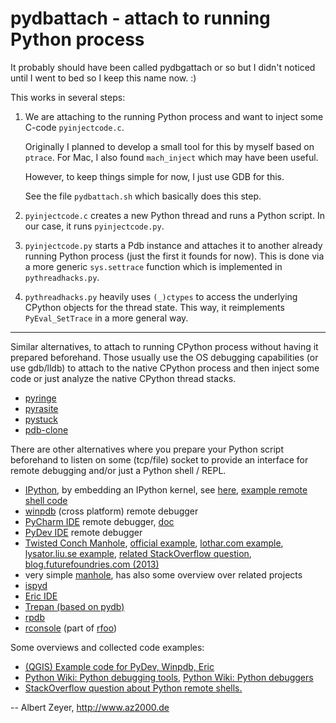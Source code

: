 pydbattach - attach to running Python process
=============================================

It probably should have been called pydbgattach or so but I didn't noticed until I went to bed so I keep this name now. :)

This works in several steps:

1. We are attaching to the running Python process and want to inject some C-code `pyinjectcode.c`.

    Originally I planned to develop a small tool for this by myself based on `ptrace`. For Mac, I also found `mach_inject` which may have been useful.

    However, to keep things simple for now, I just use GDB for this.

    See the file `pydbattach.sh` which basically does this step.

2. `pyinjectcode.c` creates a new Python thread and runs a Python script. In our case, it runs `pyinjectcode.py`.

3. `pyinjectcode.py` starts a Pdb instance and attaches it to another already running Python process (just the first it founds for now). This is done via a more generic `sys.settrace` function which is implemented in `pythreadhacks.py`.

4. `pythreadhacks.py` heavily uses `(_)ctypes` to access the underlying CPython objects for the thread state. This way, it reimplements `PyEval_SetTrace` in a more general way.

---

Similar alternatives, to attach to running CPython process without having it prepared beforehand. Those usually use the OS debugging capabilities (or use gdb/lldb) to attach to the native CPython process and then inject some code or just analyze the native CPython thread stacks.

* [pyringe](https://github.com/google/pyringe)
* [pyrasite](https://github.com/lmacken/pyrasite)
* [pystuck](https://github.com/alonho/pystuck)
* [pdb-clone](https://code.google.com/p/pdb-clone/wiki/RemoteDebugging)

There are other alternatives where you prepare your Python script beforehand to listen on some (tcp/file) socket to provide an interface for remote debugging and/or just a Python shell / REPL.

* [IPython](http://ipython.org/), by embedding an IPython kernel,
see [here](http://ipython.readthedocs.org/en/latest/interactive/reference.html#embedding),
[example remote shell code](https://github.com/albertz/pydbattach/blob/master/alternatives/ipython_remote_shell.py)
* [winpdb](http://winpdb.org/) (cross platform) remote debugger
* [PyCharm IDE](https://www.jetbrains.com/pycharm/) remote debugger,
[doc](https://www.jetbrains.com/pycharm/help/remote-debugging.html)
* [PyDev IDE](http://pydev.org/) remote debugger
* [Twisted Conch Manhole](https://twistedmatrix.com),
[official example](http://twistedmatrix.com/documents/current/_downloads/demo_manhole.tac),
[lothar.com example](http://www.lothar.com/tech/twisted/manhole.xhtml),
[lysator.liu.se example](http://www.lysator.liu.se/xenofarm/python/tmp-server/Twisted/doc/howto/manhole.html),
[related StackOverflow question](http://stackoverflow.com/questions/24296807/python-twisted-manhole-that-works-like-ipython-or-similar),
[blog.futurefoundries.com (2013)](http://blog.futurefoundries.com/2013/04/ssh-into-your-python-server.html)
* very simple [manhole](https://pypi.python.org/pypi/manhole), has also some overview over related projects
* [ispyd](https://github.com/GrahamDumpleton/ispyd)
* [Eric IDE](http://eric-ide.python-projects.org/)
* [Trepan (based on pydb)](https://github.com/rocky/python2-trepan)
* [rpdb](https://pypi.python.org/pypi/rpdb/)
* [rconsole](http://winpdb.org/2010/09/rconsole-remote-python-console/)
(part of [rfoo](http://code.google.com/p/rfoo/))

Some overviews and collected code examples:

* [(QGIS) Example code for PyDev, Winpdb, Eric](https://github.com/sourcepole/qgis-remote-debug)
* [Python Wiki: Python debugging tools](https://wiki.python.org/moin/PythonDebuggingTools),
[Python Wiki: Python debuggers](https://wiki.python.org/moin/PythonDebuggers)
* [StackOverflow question about Python remote shells.](http://stackoverflow.com/questions/29148319/provide-remote-shell-for-python-script)

-- Albert Zeyer, <http://www.az2000.de>
